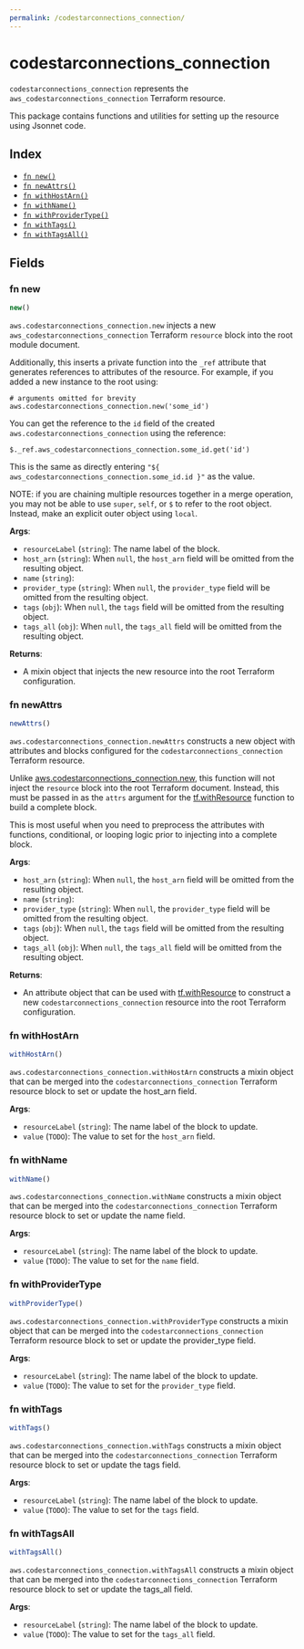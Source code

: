 ```yaml
---
permalink: /codestarconnections_connection/
---
```


# codestarconnections_connection

`codestarconnections_connection` represents the `aws_codestarconnections_connection` Terraform resource.



This package contains functions and utilities for setting up the resource using Jsonnet code.


## Index

* [`fn new()`](#fn-new)
* [`fn newAttrs()`](#fn-newattrs)
* [`fn withHostArn()`](#fn-withhostarn)
* [`fn withName()`](#fn-withname)
* [`fn withProviderType()`](#fn-withprovidertype)
* [`fn withTags()`](#fn-withtags)
* [`fn withTagsAll()`](#fn-withtagsall)

## Fields

### fn new

```ts
new()
```


`aws.codestarconnections_connection.new` injects a new `aws_codestarconnections_connection` Terraform `resource`
block into the root module document.

Additionally, this inserts a private function into the `_ref` attribute that generates references to attributes of the
resource. For example, if you added a new instance to the root using:

    # arguments omitted for brevity
    aws.codestarconnections_connection.new('some_id')

You can get the reference to the `id` field of the created `aws.codestarconnections_connection` using the reference:

    $._ref.aws_codestarconnections_connection.some_id.get('id')

This is the same as directly entering `"${ aws_codestarconnections_connection.some_id.id }"` as the value.

NOTE: if you are chaining multiple resources together in a merge operation, you may not be able to use `super`, `self`,
or `$` to refer to the root object. Instead, make an explicit outer object using `local`.

**Args**:
  - `resourceLabel` (`string`): The name label of the block.
  - `host_arn` (`string`):  When `null`, the `host_arn` field will be omitted from the resulting object.
  - `name` (`string`): 
  - `provider_type` (`string`):  When `null`, the `provider_type` field will be omitted from the resulting object.
  - `tags` (`obj`):  When `null`, the `tags` field will be omitted from the resulting object.
  - `tags_all` (`obj`):  When `null`, the `tags_all` field will be omitted from the resulting object.

**Returns**:
- A mixin object that injects the new resource into the root Terraform configuration.


### fn newAttrs

```ts
newAttrs()
```


`aws.codestarconnections_connection.newAttrs` constructs a new object with attributes and blocks configured for the `codestarconnections_connection`
Terraform resource.

Unlike [aws.codestarconnections_connection.new](#fn-codestarconnectionsconnectionnew), this function will not inject the `resource`
block into the root Terraform document. Instead, this must be passed in as the `attrs` argument for the
[tf.withResource](https://github.com/tf-libsonnet/core/tree/main/docs#fn-withresource) function to build a complete block.

This is most useful when you need to preprocess the attributes with functions, conditional, or looping logic prior to
injecting into a complete block.

**Args**:
  - `host_arn` (`string`):  When `null`, the `host_arn` field will be omitted from the resulting object.
  - `name` (`string`): 
  - `provider_type` (`string`):  When `null`, the `provider_type` field will be omitted from the resulting object.
  - `tags` (`obj`):  When `null`, the `tags` field will be omitted from the resulting object.
  - `tags_all` (`obj`):  When `null`, the `tags_all` field will be omitted from the resulting object.

**Returns**:
  - An attribute object that can be used with [tf.withResource](https://github.com/tf-libsonnet/core/tree/main/docs#fn-withresource) to construct a new `codestarconnections_connection` resource into the root Terraform configuration.


### fn withHostArn

```ts
withHostArn()
```

`aws.codestarconnections_connection.withHostArn` constructs a mixin object that can be merged into the `codestarconnections_connection`
Terraform resource block to set or update the host_arn field.



**Args**:
  - `resourceLabel` (`string`): The name label of the block to update.
  - `value` (`TODO`): The value to set for the `host_arn` field.


### fn withName

```ts
withName()
```

`aws.codestarconnections_connection.withName` constructs a mixin object that can be merged into the `codestarconnections_connection`
Terraform resource block to set or update the name field.



**Args**:
  - `resourceLabel` (`string`): The name label of the block to update.
  - `value` (`TODO`): The value to set for the `name` field.


### fn withProviderType

```ts
withProviderType()
```

`aws.codestarconnections_connection.withProviderType` constructs a mixin object that can be merged into the `codestarconnections_connection`
Terraform resource block to set or update the provider_type field.



**Args**:
  - `resourceLabel` (`string`): The name label of the block to update.
  - `value` (`TODO`): The value to set for the `provider_type` field.


### fn withTags

```ts
withTags()
```

`aws.codestarconnections_connection.withTags` constructs a mixin object that can be merged into the `codestarconnections_connection`
Terraform resource block to set or update the tags field.



**Args**:
  - `resourceLabel` (`string`): The name label of the block to update.
  - `value` (`TODO`): The value to set for the `tags` field.


### fn withTagsAll

```ts
withTagsAll()
```

`aws.codestarconnections_connection.withTagsAll` constructs a mixin object that can be merged into the `codestarconnections_connection`
Terraform resource block to set or update the tags_all field.



**Args**:
  - `resourceLabel` (`string`): The name label of the block to update.
  - `value` (`TODO`): The value to set for the `tags_all` field.
